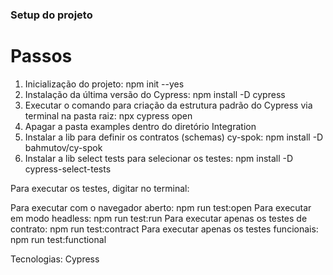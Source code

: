 ### Setup do projeto ###

# Passos

1. Inicialização do projeto: npm init --yes
2. Instalação da última versão do Cypress: npm install -D cypress
3. Executar o comando para criação da estrutura padrão do Cypress via terminal na pasta raiz: npx cypress open
4. Apagar a pasta examples dentro do diretório Integration
5. Instalar a lib para definir os contratos (schemas) cy-spok: npm install -D bahmutov/cy-spok
6. Instalar a lib select tests para selecionar os testes: npm install -D cypress-select-tests

Para executar os testes, digitar no terminal:

Para executar com o navegador aberto: npm run test:open
Para executar em modo headless: npm run test:run
Para executar apenas os testes de contrato: npm run test:contract
Para executar apenas os testes funcionais: npm run test:functional

Tecnologias:
Cypress 